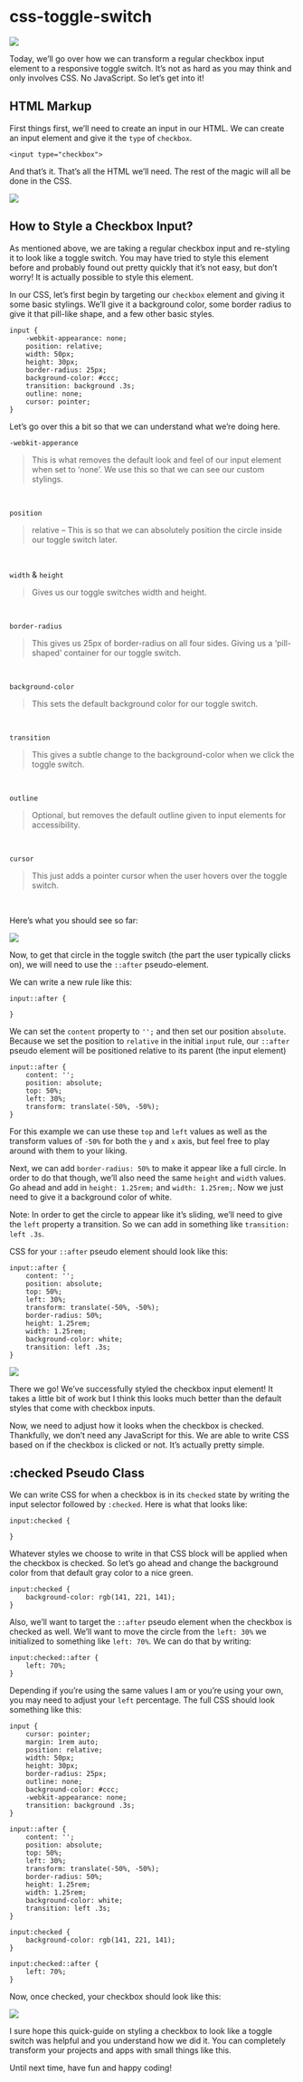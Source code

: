 # css-toggle-switch

<img src="./assets/toggles.png">

Today, we’ll go over how we can transform a regular checkbox input element to a responsive toggle switch. It’s not as hard as you may think and only involves CSS. No JavaScript. So let’s get into it!

## HTML Markup
First things first, we’ll need to create an input in our HTML. We can create an input element and give it the `type` of `checkbox`.

```
<input type="checkbox">
```
And that’s it. That’s all the HTML we’ll need. The rest of the magic will all be done in the CSS.

<img src="./assets/checkbox.png">

## How to Style a Checkbox Input?

As mentioned above, we are taking a regular checkbox input and re-styling it to look like a toggle switch. You may have tried to style this element before and probably found out pretty quickly that it’s not easy, but don’t worry! It is actually possible to style this element.

In our CSS, let’s first begin by targeting our `checkbox` element and giving it some basic stylings. We’ll give it a background color, some border radius to give it that pill-like shape, and a few other basic styles.

```
input {
    -webkit-appearance: none;
    position: relative;
    width: 50px;
    height: 30px;
    border-radius: 25px;
    background-color: #ccc;
    transition: background .3s;
    outline: none;
    cursor: pointer;
}
```

Let’s go over this a bit so that we can understand what we’re doing here.

`-webkit-apperance`
> This is what removes the default look and feel of our input element when set to ‘none’. We use this so that we can see our custom stylings.

<br>

`position`
> relative – This is so that we can absolutely position the circle inside our toggle switch later.

<br>

`width` & `height`
> Gives us our toggle switches width and height.

<br>

`border-radius`
> This gives us 25px of border-radius on all four sides. Giving us a ‘pill-shaped’ container for our toggle switch.

<br>

`background-color`
> This sets the default background color for our toggle switch.

<br>

`transition`
> This gives a subtle change to the background-color when we click the toggle switch.

<br>

`outline`
> Optional, but removes the default outline given to input elements for accessibility.

<br>

`cursor`
> This just adds a pointer cursor when the user hovers over the toggle switch.

<br>

Here’s what you should see so far:

<img src="./assets/toggle1.png">

Now, to get that circle in the toggle switch (the part the user typically clicks on), we will need to use the `::after` pseudo-element.

We can write a new rule like this:

```
input::after { 

}
```

We can set the `content` property to `'';` and then set our position `absolute`. Because we set the position to `relative` in the initial `input` rule, our `::after` pseudo element will be positioned relative to its parent (the input element)

```
input::after {
    content: '';
    position: absolute;
    top: 50%;
    left: 30%;
    transform: translate(-50%, -50%);
}
```

For this example we can use these `top` and `left` values as well as the transform values of `-50%` for both the `y` and `x` axis, but feel free to play around with them to your liking.

Next, we can add `border-radius: 50%` to make it appear like a full circle. In order to do that though, we’ll also need the same `height` and `width` values. Go ahead and add in `height: 1.25rem;` and `width: 1.25rem;`. Now we just need to give it a background color of white.

Note: In order to get the circle to appear like it’s sliding, we’ll need to give the `left` property a transition. So we can add in something like `transition: left .3s`.

CSS for your `::after` pseudo element should look like this:

```
input::after {
    content: '';
    position: absolute;
    top: 50%;
    left: 30%;
    transform: translate(-50%, -50%);
    border-radius: 50%;
    height: 1.25rem;
    width: 1.25rem;
    background-color: white;
    transition: left .3s;
}
```

<img src="./assets/toggle2.png">

There we go! We’ve successfully styled the checkbox input element! It takes a little bit of work but I think this looks much better than the default styles that come with checkbox inputs.

Now, we need to adjust how it looks when the checkbox is checked. Thankfully, we don’t need any JavaScript for this. We are able to write CSS based on if the checkbox is clicked or not. It’s actually pretty simple.

## :checked Pseudo Class

We can write CSS for when a checkbox is in its `checked` state by writing the input selector followed by `:checked`. Here is what that looks like:

```
input:checked {

}
```

Whatever styles we choose to write in that CSS block will be applied when the checkbox is checked. So let’s go ahead and change the background color from that default gray color to a nice green.

```
input:checked {
    background-color: rgb(141, 221, 141);
}
```

Also, we’ll want to target the `::after` pseudo element when the checkbox is checked as well. We’ll want to move the circle from the `left: 30%` we initialized to something like `left: 70%`. We can do that by writing:

```
input:checked::after {
    left: 70%;
}
```

Depending if you’re using the same values I am or you’re using your own, you may need to adjust your `left` percentage. The full CSS should look something like this:
```
input {
    cursor: pointer;
    margin: 1rem auto;
    position: relative;
    width: 50px;
    height: 30px;
    border-radius: 25px;
    outline: none;
    background-color: #ccc;
    -webkit-appearance: none;
    transition: background .3s;
}

input::after {
    content: '';
    position: absolute;
    top: 50%;
    left: 30%;
    transform: translate(-50%, -50%);
    border-radius: 50%;
    height: 1.25rem;
    width: 1.25rem;
    background-color: white;
    transition: left .3s;
}

input:checked {
    background-color: rgb(141, 221, 141);
}

input:checked::after {
    left: 70%;
}
```
Now, once checked, your checkbox should look like this:

<img src="./assets/toggle3.png">

I sure hope this quick-guide on styling a checkbox to look like a toggle switch was helpful and you understand how we did it. You can completely transform your projects and apps with small things like this.

Until next time, have fun and happy coding!